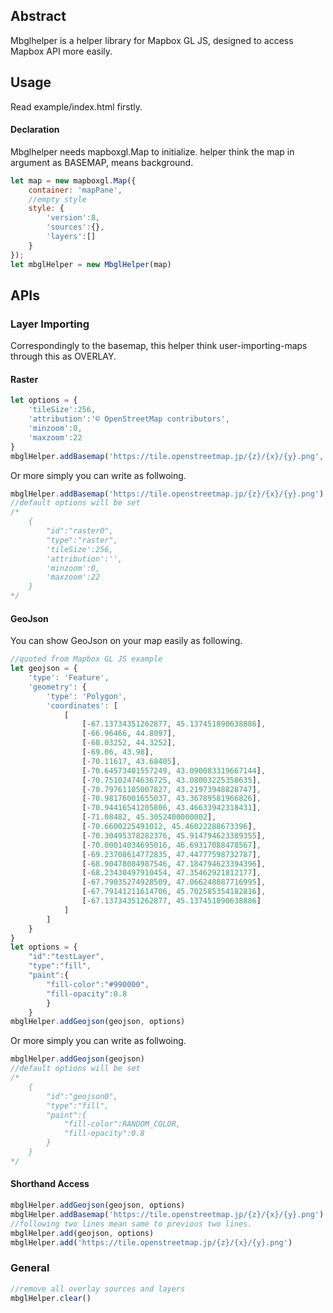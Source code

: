 ## Abstract
Mbglhelper is a helper library for Mapbox GL JS, designed to access Mapbox API more easily.

## Usage
Read example/index.html firstly.

#### Declaration
Mbglhelper needs mapboxgl.Map to initialize.
helper think the map in argument as BASEMAP, means background.

```javascript
let map = new mapboxgl.Map({
    container: 'mapPane',
    //empty style
    style: {
        'version':8,
        'sources':{},
        'layers':[]
    }
});
let mbglHelper = new MbglHelper(map)
```

## APIs

### Layer Importing
Correspondingly to the basemap, this helper think user-importing-maps through this as OVERLAY.

#### Raster

```javascript
let options = {
    'tileSize':256,
    'attribution':'© OpenStreetMap contributors',
    'minzoom':0,
    'maxzoom':22
}
mbglHelper.addBasemap('https://tile.openstreetmap.jp/{z}/{x}/{y}.png', options)
```

Or more simply you can write as follwoing.

```javascript
mbglHelper.addBasemap('https://tile.openstreetmap.jp/{z}/{x}/{y}.png')
//default options will be set
/*
    {
        "id":"raster0",
        "type":"raster",
        'tileSize':256,
        'attribution':'',
        'minzoom':0,
        'maxzoom':22
    }
*/
```

#### GeoJson

You can show GeoJson on your map easily as following.

```javascript
//quoted from Mapbox GL JS example
let geojson = {
    'type': 'Feature',
    'geometry': {
        'type': 'Polygon',
        'coordinates': [
            [
                [-67.13734351262877, 45.137451890638886],
                [-66.96466, 44.8097],
                [-68.03252, 44.3252],
                [-69.06, 43.98],
                [-70.11617, 43.68405],
                [-70.64573401557249, 43.090083319667144],
                [-70.75102474636725, 43.08003225358635],
                [-70.79761105007827, 43.21973948828747],
                [-70.98176001655037, 43.36789581966826],
                [-70.94416541205806, 43.46633942318431],
                [-71.08482, 45.3052400000002],
                [-70.6600225491012, 45.46022288673396],
                [-70.30495378282376, 45.914794623389355],
                [-70.00014034695016, 46.69317088478567],
                [-69.23708614772835, 47.44777598732787],
                [-68.90478084987546, 47.184794623394396],
                [-68.23430497910454, 47.35462921812177],
                [-67.79035274928509, 47.066248887716995],
                [-67.79141211614706, 45.702585354182816],
                [-67.13734351262877, 45.137451890638886]
            ]
        ]
    }
}
let options = {
    "id":"testLayer",
    "type":"fill",
    "paint":{
        "fill-color":"#990000",
        "fill-opacity":0.8
        }
    }
mbglHelper.addGeojson(geojson, options)
```

Or more simply you can write as follwoing.

```javascript
mbglHelper.addGeojson(geojson)
//default options will be set
/*
    {
        "id":"geojson0",
        "type":"fill",
        "paint":{
            "fill-color":RANDOM_COLOR,
            "fill-opacity":0.8
        }
    }
*/
```

#### Shorthand Access

```javascript
mbglHelper.addGeojson(geojson, options)
mbglHelper.addBasemap('https://tile.openstreetmap.jp/{z}/{x}/{y}.png')
//following two lines mean same to previous two lines.
mbglHelper.add(geojson, options)
mbglHelper.add('https://tile.openstreetmap.jp/{z}/{x}/{y}.png')

```

### General
```javascript
//remove all overlay sources and layers
mbglHelper.clear()
```